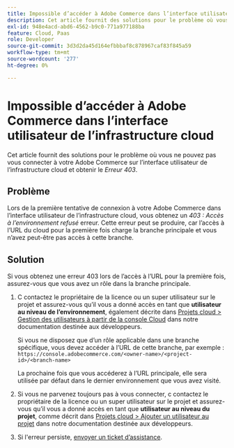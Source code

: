 ```yaml
---
title: Impossible d’accéder à Adobe Commerce dans l’interface utilisateur de l’infrastructure cloud
description: Cet article fournit des solutions pour le problème où vous ne pouvez pas vous connecter à votre Adobe Commerce sur l’interface utilisateur de l’infrastructure cloud et obtenir l’"erreur 403".
exl-id: 948e4acd-abd6-4562-b9c0-771a977188ba
feature: Cloud, Paas
role: Developer
source-git-commit: 3d3d2da45d164efbbbaf8c878967caf83f845a59
workflow-type: tm+mt
source-wordcount: '277'
ht-degree: 0%

---
```


# Impossible d’accéder à Adobe Commerce dans l’interface utilisateur de l’infrastructure cloud

Cet article fournit des solutions pour le problème où vous ne pouvez pas vous connecter à votre Adobe Commerce sur l’interface utilisateur de l’infrastructure cloud et obtenir le *Erreur 403*.

## Problème

Lors de la première tentative de connexion à votre Adobe Commerce dans l’interface utilisateur de l’infrastructure cloud, vous obtenez un *403 : Accès à l’environnement refusé* erreur. Cette erreur peut se produire, car l’accès à l’URL du cloud pour la première fois charge la branche principale et vous n’avez peut-être pas accès à cette branche.

## Solution

Si vous obtenez une erreur 403 lors de l’accès à l’URL pour la première fois, assurez-vous que vous avez un rôle dans la branche principale.

1. С contactez le propriétaire de la licence ou un super utilisateur sur le projet et assurez-vous qu’il vous a donné accès en tant que **utilisateur au niveau de l’environnement**, également décrite dans [Projets cloud > Gestion des utilisateurs à partir de la console Cloud](https://experienceleague.adobe.com/docs/commerce-cloud-service/user-guide/project/user-access.html#manage-users-from-the-cloud-console) dans notre documentation destinée aux développeurs.

   Si vous ne disposez que d’un rôle applicable dans une branche spécifique, vous devez accéder à l’URL de cette branche, par exemple :
   `https://console.adobecommerce.com/<owner-name>/<project-id>/<branch-name>`

   La prochaine fois que vous accéderez à l’URL principale, elle sera utilisée par défaut dans le dernier environnement que vous avez visité.

1. Si vous ne parvenez toujours pas à vous connecter, с contactez le propriétaire de la licence ou un super utilisateur sur le projet et assurez-vous qu’il vous a donné accès en tant que **utilisateur au niveau du projet**, comme décrit dans [Projets cloud > Ajouter un utilisateur au projet](https://experienceleague.adobe.com/docs/commerce-cloud-service/user-guide/project/user-access.html#add-a-user-to-the-project) dans notre documentation destinée aux développeurs.
1. Si l&#39;erreur persiste, [envoyer un ticket d’assistance](/help/help-center-guide/help-center/magento-help-center-user-guide.md#submit-ticket).
